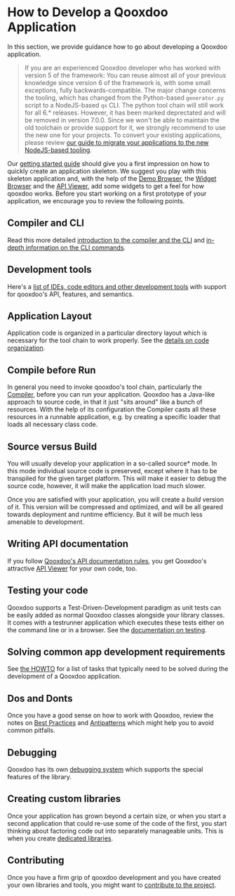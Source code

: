 # How to Develop a Qooxdoo Application

In this section, we provide guidance how to
go about developing a Qooxdoo application.

> If you are an experienced Qooxdoo developer who has worked with 
version 5 of the framework: You can reuse almost all of your previous 
knowledge since version 6 of the framework is, with some small exceptions, 
fully backwards-compatible.
The major change concerns the tooling, which has changed from the 
Python-based `generator.py` script to a NodeJS-based `qx` CLI. The python 
tool chain will still work for all 6.* releases. However, it has been marked 
deprectated and will be removed in version 7.0.0. Since we won't be able to
maintain the old toolchain or provide support for it, we strongly recommend 
to use the new one for your projects. To convert your existing applications, 
please review [our guide to migrate your applications to the new NodeJS-based 
tooling](compiler/migration.md).

Our [getting started guide](../README.md) should give you a first impression on
how to quickly create an application skeleton. We suggest you play with this 
skeleton application and, with the help of the [Demo Browser](http://www.qooxdoo.org/apps/demobrowser), 
the [Widget Browser](http://www.qooxdoo.org/apps/demobrowser/) and the 
[API Viewer](http://www.qooxdoo.org/apps/apiviewer), add some widgets to get 
a feel for how qooxdoo works. Before you start working on a first prototype 
of your application, we encourage you to review the following points.

## Compiler and CLI

Read this more detailed [introduction to the compiler and the CLI](./compiler) and
[in-depth information on the CLI commands](./cli/commands).

## Development tools

Here's a [list of IDEs, code editors and other
development tools](development_tools.md) with
support for qooxdoo's API, features, and semantics.

## Application Layout

Application code is organized in a particular directory layout
which is necessary for the tool chain to work properly. See
the [details on code organization](code_organisation.md).

## Compile before Run

In general you need to invoke qooxdoo's tool chain, particularly the
[Compiler](compiler/), before you can run your application. Qooxdoo
has a Java-like approach to source code, in that it just "sits around"
like a bunch of resources. With the help of its configuration the
Compiler casts all these resources in a runnable application, e.g.
by creating a specific loader that loads all necessary class code.

## Source versus Build

You will usually develop your application in a so-called source* mode. In
this mode individual source code is preserved, except where it has to be
transpiled for the given target platform. This will make it easier to debug
the source code, however, it will make the application load much slower.

Once you are satisfied with your application, you will create
a *build* version of it. This version will be compressed and
optimized, and will be all geared towards deployment and runtime
efficiency. But it will be much less amenable to development.

## Writing API documentation

If you follow [Qooxdoo's API documentation rules](documentation/write_api_documentation.md),
you get Qooxdoo's attractive [API Viewer](apps://apiviewer/) for your own code,
too. 


## Testing your code

Qooxdoo supports a Test-Driven-Development paradigm as unit tests can be 
easily added as normal Qooxdoo classes alongside your library classes. It comes with 
a testrunner application which executes these tests either on the command line 
or in a browser. See the [documentation on testing](testing/).

## Solving common app development requirements

See [the HOWTO](howto/) for a list of tasks that typically need to be solved
during the development of a Qooxdoo application.  

## Dos and Donts

Once you have a good sense on how to work with Qooxdoo,
review the notes on [Best Practices](best_practices.md) and
[Antipatterns](antipatterns.md) which might help you to avoid common pitfalls.

## Debugging

Qooxdoo has its own [debugging system](debugging.md) which supports the special
features of the library.

## Creating custom libraries

Once your application has grown beyond a certain size, or when you
start a second application that could re-use some of the code of the
first, you start thinking about factoring code out into separately
manageable units. This is when you create [dedicated libraries](library_custom.md).

## Contributing

Once you have a firm grip of qooxdoo development and
you have created your own libraries and tools, you might
want to [contribute to the project](contribute.md).
